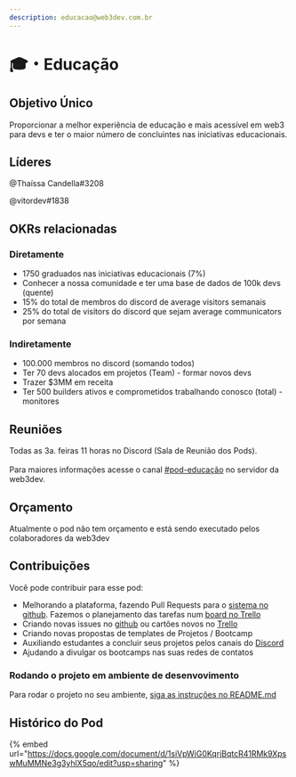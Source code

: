 ```yaml
---
description: educacao@web3dev.com.br
---
```


# 🎓・Educação

## Objetivo Único

Proporcionar a melhor experiência de educação e mais acessível em web3 para devs e ter o maior número de concluintes nas iniciativas educacionais.

## Líderes

@Thaíssa Candella#3208

@vitordev#1838

## OKRs relacionadas

### Diretamente

* 1750 graduados nas iniciativas educacionais (7%)
* Conhecer a nossa comunidade e ter uma base de dados de 100k devs (quente)
* 15% do total de membros do discord de average visitors semanais
* 25% do total de visitors do discord que sejam average communicators por semana



### Indiretamente

* 100.000 membros no discord (somando todos)
* Ter 70 devs alocados em projetos (Team) - formar novos devs
* Trazer $3MM em receita
* Ter 500 builders ativos e comprometidos trabalhando conosco (total) - monitores

## Reuniões

Todas as 3a. feiras 11 horas no Discord (Sala de Reunião dos Pods).\
\
Para maiores informações acesse o canal [#pod-educação](https://discord.gg/sR8AjGrqre) no servidor da web3dev.

## Orçamento

Atualmente o pod não tem orçamento e está sendo executado pelos colaboradores da web3dev&#x20;

## Contribuições

Você pode contribuir para esse pod:

* Melhorando a plataforma, fazendo Pull Requests para o [sistema no github](https://github.com/w3b3d3v/web3-bootcamp-platform). Fazemos o planejamento das tarefas num [board no Trello](https://trello.com/b/HPGznOaf/bootcamp-platform)
* Criando novas issues no [github](https://github.com/w3b3d3v/web3-bootcamp-platform) ou cartões novos no [Trello](https://trello.com/b/HPGznOaf/bootcamp-platform)
* Criando novas propostas de templates de Projetos / Bootcamp
* Auxiliando estudantes a concluir seus projetos pelos canais do [Discord](broken-reference)
* Ajudando a divulgar os bootcamps nas suas redes de contatos

### Rodando o projeto em ambiente de desenvovimento

Para rodar o projeto no seu ambiente, [siga as instruções no README.md](https://github.com/w3b3d3v/web3-bootcamp-platform/blob/main/README.md)

## Histórico do Pod

{% embed url="https://docs.google.com/document/d/1siVpWiG0KqrjBqtcR41RMk9XpswMuMMNe3g3yhlX5qo/edit?usp=sharing" %}
